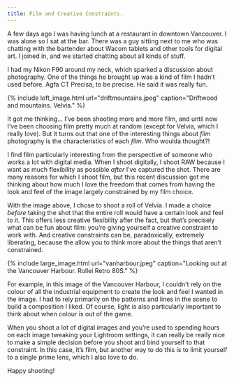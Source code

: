 ```yaml
---
title: Film and Creative Constraints.
---
```


A few days ago I was having lunch at a restaurant in downtown Vancouver. I was alone so I sat at the bar. There was a guy sitting next to me who was chatting with the bartender about Wacom tablets and other tools for digital art. I joined in, and we started chatting about all kinds of stuff.

I had my Nikon F90 around my neck, which sparked a discussion about photography. One of the things he brought up was a kind of film I hadn’t used before. Agfa CT Precisa, to be precise. He said it was really fun.

{% include left_image.html url="driftmountains.jpeg" caption="Driftwood and mountains. Velvia." %}

It got me thinking… I’ve been shooting more and more film, and until now I’ve been choosing film pretty much at random (except for Velvia, which I really love). But it turns out that one of the interesting things about *film* photography is the characteristics of each *film*. Who woulda thought?!

I find film particularly interesting from the perspective of someone who works a lot with digital media. When I shoot digitally, I shoot RAW because I want as much flexibility as possible *after* I’ve captured the shot. There are many reasons for which I shoot film, but this recent discussion got me thinking about how much I love the freedom that comes from having the look and feel of the image largely constrained by my film choice.

With the image above, I chose to shoot a roll of Velvia. I made a choice *before* taking the shot that the entire roll would have a certain look and feel to it. This offers less creative flexibility after the fact, but that’s precisely what can be fun about film: you’re giving yourself a creative constraint to work with. And creative constraints can be, paradoxically, extremely liberating, because the allow you to think more about the things that aren’t constrained.

{% include large_image.html url="vanharbour.jpeg" caption="Looking out at the Vancouver Harbour. Rollei Retro 80S." %}

For example, in this image of the Vancouver Harbour, I couldn’t rely on the colour of all the industrial equipment to create the look and feel I wanted in the image. I had to rely primarily on the patterns and lines in the scene to build a composition I liked. Of course, light is also particularly important to think about when colour is out of the game.

When you shoot a lot of digital images and you’re used to spending hours on each image tweaking your Lightroom settings, it can really be really nice to make a simple decision before you shoot and bind yourself to that constraint. In this case, it’s film, but another way to do this is to limit yourself to a single prime lens, which I also love to do.

Happy shooting!